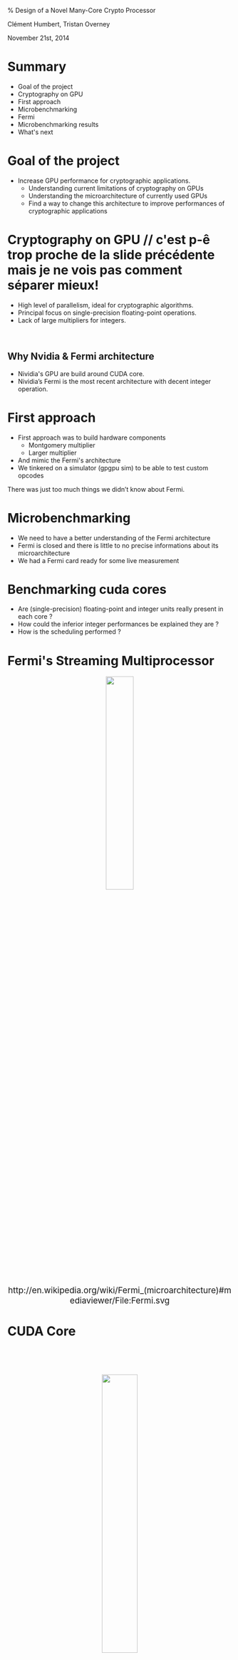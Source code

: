 % Design of a Novel Many-Core Crypto Processor

Clément Humbert, Tristan Overney

November 21st, 2014

# Summary

* Goal of the project
* Cryptography on GPU
* First approach
* Microbenchmarking
* Fermi
* Microbenchmarking results
* What's next 


# Goal of the project

* Increase GPU performance for cryptographic applications.
  * Understanding current limitations of cryptography on GPUs
  * Understanding the microarchitecture of currently used GPUs
  * Find a way to change this architecture to improve performances of cryptographic applications

# Cryptography on GPU // c'est p-ê trop proche de la slide précédente mais je ne vois pas comment séparer mieux!

* High level of parallelism, ideal for cryptographic algorithms.
* Principal focus on single-precision floating-point operations.
* Lack of large multipliers for integers.

<br/>
<h2>Why Nvidia & Fermi architecture</h2>

* Nividia's GPU are build around CUDA core.
* Nividia’s Fermi is the most recent architecture with decent integer operation.

# First approach

* First approach was to build hardware components
  * Montgomery multiplier
  * Larger multiplier
* And mimic the Fermi's architecture
* We tinkered on a simulator (gpgpu sim) to be able to test custom opcodes

There was just too much things we didn’t know about Fermi.

# Microbenchmarking

* We need to have a better understanding of the Fermi architecture
* Fermi is closed and there is little to no precise informations about its microarchitecture
* We had a Fermi card ready for some live measurement

# Benchmarking cuda cores

* Are (single-precision) floating-point and integer units really present in each core ?
* How could the inferior integer performances be explained they are ?
* How is the scheduling performed ? 

# Fermi's Streaming Multiprocessor

<div style="text-align: center; margin-top: 10px; font-size:14pt">
<img src="../pictures/Fermi.png" width="35%" height="35%">
<br/>
http://en.wikipedia.org/wiki/Fermi_(microarchitecture)#mediaviewer/File:Fermi.svg
</div>

# CUDA Core

<div style="text-align: center; margin-top: 80px; font-size:14pt">
<img src="../pictures/CUDACore.png" width="40%" height="40%">
<br/>
http://www.nvidia.com/content/pdf/fermi_white_papers/nvidiafermicomputearchitecturewhitepaper.pdf
</div>

# Benchmark programs

```rust
for(int i = 0; i < n; i++) {
    asm volatile("mul.lo.u32 %0, %0, %1;" : "+r"(op_a) : "r"(op_b));
    asm volatile("mul.lo.u32 %0, %0, %1;" : "+r"(op_a) : "r"(op_b));
    /* ... */ 
    asm volatile("mul.lo.u32 %0, %0, %1;" : "+r"(op_a) : "r"(op_b));
}
```

# Integer vs. Floating-points

* Running a million of operations
* Once for integer multiplication
* Once for floating point multiplication
* Expecting slightly lower performances for integer

# Integer vs. Single-precision floating-points (2)
<div style="text-align: center; margin-top: 60px">
<img src="../graphics/float_vs_int_running_times.png">
</div>

# Scheduling, first hypothesis

* 16 stages pipeline
* Only half of the cores have integer ALUs
* No dependency check, confirmed by Nvidia's whitepaper on Fermi
* Real timing should be around 16 millions cycles, probably some base cost is measured

# For loop cost
<div style="text-align: center; margin-top: 40px">
<img src="../graphics/for-sizes-superpositions.png" width="50%" height="50%" >
</div>

# Scheduling, first hypothesis (2)
<div style="text-align: center; margin-top: 60px">
<img src="../pictures/table_513t_float_100dep.png" width="70%" height="70%" >
</div>

# Semi-dependencies benchmark program

```rust
for(int i = 0; i < n; i++) {
    asm volatile("mul.lo.u32 %0, %0, %1;" : "+r"(op_a) : "r"(op_b));
    asm volatile("mul.lo.u32 %0, %0, %1;" : "+r"(op_c) : "r"(op_d));
    asm volatile("mul.lo.u32 %0, %0, %1;" : "+r"(op_a) : "r"(op_b));
    asm volatile("mul.lo.u32 %0, %0, %1;" : "+r"(op_c) : "r"(op_d));
    /* ... */ 
    asm volatile("mul.lo.u32 %0, %0, %1;" : "+r"(op_a) : "r"(op_b));
    asm volatile("mul.lo.u32 %0, %0, %1;" : "+r"(op_c) : "r"(op_d));
}
```

# Dependence vs. Semi-dependence
<div style="text-align: center; margin-top: 60px">
<img src="../graphics/float_dep_float_indep.png">
</div>

# Second scheduling hypothesis
<div style="text-align: center; margin-top: 60px">
<img src="../pictures/table_064t_float_5050dep.png" width="70%" height="70%">
</div>

# What's next

* Determine what can be removed from a Fermi card for our purpose
* Hardware implementation of specific algorithms in less than 16 cycles
* Simulation of changes using a modified version of gpgpu-sim

# Questions

<div style="text-align: center; margin-top: 60px">
<img src="../pictures/a_fuken_bear.png" width="70%" height="70%">
</div>